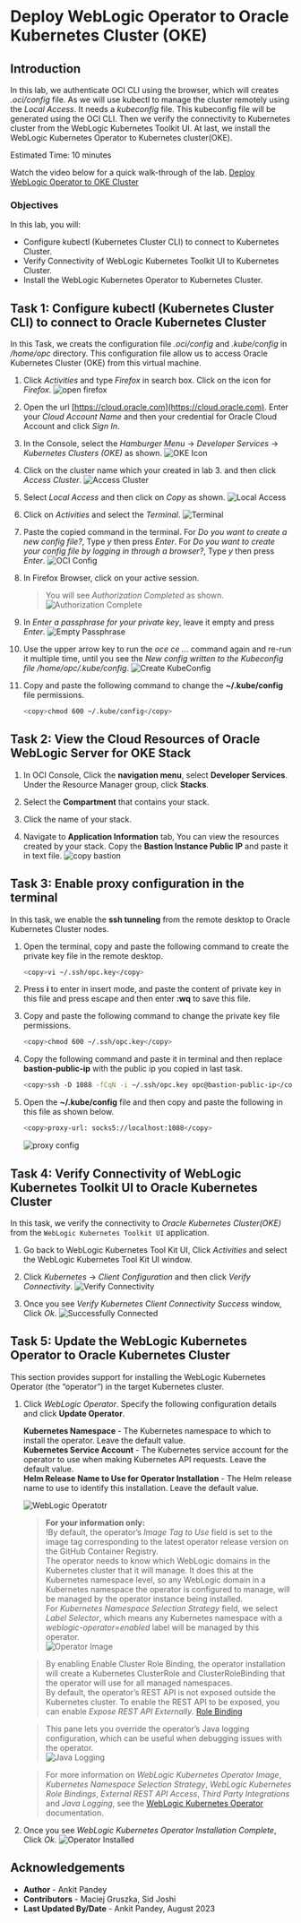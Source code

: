 # Deploy WebLogic Operator to Oracle Kubernetes Cluster (OKE)

## Introduction

In this lab, we authenticate OCI CLI using the browser, which will creates *.oci/config* file. As we will use kubectl to manage the cluster remotely using the *Local Access*. It needs a *kubeconfig* file. This kubeconfig file will be generated using the OCI CLI. Then we verify the connectivity to Kubernetes cluster from the WebLogic Kubernetes Toolkit UI. At last, we install the WebLogic Kubernetes Operator to Kubernetes cluster(OKE).

Estimated Time: 10 minutes

Watch the video below for a quick walk-through of the lab.
[Deploy WebLogic Operator to OKE Cluster](videohub:1_0itbllhe)

### Objectives

In this lab, you will:

* Configure kubectl (Kubernetes Cluster CLI) to connect to Kubernetes Cluster.
* Verify Connectivity of WebLogic Kubernetes Toolkit UI to Kubernetes Cluster.
* Install the WebLogic Kubernetes Operator to Kubernetes Cluster.


## Task 1: Configure kubectl (Kubernetes Cluster CLI) to connect to Oracle Kubernetes Cluster
In this Task, we creats the configuration file *.oci/config* and *.kube/config* in */home/opc* directory. This configuration file allow us to access Oracle Kubernetes Cluster (OKE) from this virtual machine.

1. Click *Activities* and type *Firefox* in search box. Click on the icon for *Firefox*.
    ![open firefox](images/open-firefox.png)

2. Open the url [https://cloud.oracle.com](https://cloud.oracle.com). Enter your *Cloud Account Name* and then your credential for Oracle Cloud Account and click *Sign In*.

3. In the Console, select the *Hamburger Menu* -> *Developer Services* -> *Kubernetes Clusters (OKE)* as shown.
    ![OKE Icon](images/oke-icon.png)

2. Click on the cluster name which your created in lab 3. and then click *Access Cluster*. 
    ![Access Cluster](images/access-cluster.png)


3. Select *Local Access* and then click on *Copy* as shown.
    ![Local Access](images/local-access.png)

4. Click on *Activities* and select the *Terminal*.
    ![Terminal](images/click-terminal.png)

5. Paste the copied command in the terminal. For *Do you want to create a new config file?*, Type *y* then press *Enter*. For *Do you want to create your config file by logging in through a browser?*, Type *y* then press *Enter*.
    ![OCI Config](images/oci-config.png)

6. In Firefox Browser, click on your active session.
    > You will see *Authorization Completed* as shown.
    ![Authorization Complete](images/authorization-complete.png)

9. In *Enter a passphrase for your private key*, leave it empty and press *Enter*.
    ![Empty Passphrase](images/empty-passphrase.png)

10. Use the upper arrow key to run the *oce ce ...* command again and re-run it multiple time, until you see the *New config written to the Kubeconfig file /home/opc/.kube/config*.
    ![Create KubeConfig](images/create-kubeconfig.png)

11. Copy and paste the following command to change the **~/.kube/config** file permissions.
    ```bash
    <copy>chmod 600 ~/.kube/config</copy>
    ```

## Task 2: View the Cloud Resources of Oracle WebLogic Server for OKE Stack

1. In OCI Console, Click the **navigation menu**, select **Developer Services**. Under the Resource Manager group, click **Stacks**.

2. Select the **Compartment** that contains your stack.

3. Click the name of your stack.

4. Navigate to **Application Information** tab, You can view the resources created by your stack. Copy the **Bastion Instance Public IP** and paste it in text file. 
    ![copy bastion](images/copy-bastion.png)

## Task 3: Enable proxy configuration in the terminal

In this task, we enable the **ssh tunneling** from the remote desktop to Oracle Kubernetes Cluster nodes. 

1. Open the terminal, copy and paste the following command to create the private key file in the remote desktop.
    ```bash
    <copy>vi ~/.ssh/opc.key</copy>
    ```

2. Press **i** to enter in insert mode, and paste the content of private key in this file and press escape and then enter **:wq**
to save this file.

3. Copy and paste the following command to change the private key file permissions.
    ```bash
    <copy>chmod 600 ~/.ssh/opc.key</copy>
    ```

4. Copy the following command  and paste it in terminal and then replace **bastion-public-ip** with the public ip you copied in last task. 
    ```bash
    <copy>ssh -D 1088 -fCqN -i ~/.ssh/opc.key opc@bastion-public-ip</copy>
    ```

5. Open the **~/.kube/config** file and then copy and paste the following in this file as shown below.
    ```bash
    <copy>proxy-url: socks5://localhost:1088</copy>
    ```
    ![proxy config](images/proxy-config.png)


## Task 4: Verify Connectivity of WebLogic Kubernetes Toolkit UI to Oracle Kubernetes Cluster
In this task, we verify the connectivity to *Oracle Kubernetes Cluster(OKE)* from the `WebLogic Kubernetes Toolkit UI` application.

1. Go back to WebLogic Kubernetes Tool Kit UI, Click *Activities* and select the WebLogic Kubernetes Tool Kit UI window. 

2. Click  *Kubernetes* ->  *Client Configuration* and then click *Verify Connectivity*.
    ![Verify Connectivity](images/verify-connectivity.png)

3. Once you see *Verify Kubernetes Client Connectivity Success* window, Click *Ok*.
    ![Successfully Connected](images/successfully-connected.png)

## Task 5: Update the WebLogic Kubernetes Operator to Oracle Kubernetes Cluster
This section provides support for installing the WebLogic Kubernetes Operator (the “operator”) in the target Kubernetes cluster. 

1. Click *WebLogic Operator*. Specify the following configuration details  and click **Update Operator**.

    **Kubernetes Namespace** - The Kubernetes namespace to which to install the operator. Leave the default value.<br>
    **Kubernetes Service Account** - The Kubernetes service account for the operator to use when making Kubernetes API requests. Leave the default value.<br>
    **Helm Release Name to Use for Operator Installation** - The Helm release name to use to identify this installation. Leave the default value.<br>

    ![WebLogic Operatotr](images/weblogic-operator.png) 
    
    > **For your information only:**<br>
    > !By default, the operator’s *Image Tag to Use* field is set to the image tag corresponding to the latest operator release version on the GitHub Container Registry.<br>
    > The operator needs to know which WebLogic domains in the Kubernetes cluster that it will manage. It does this at the Kubernetes namespace level, so any WebLogic domain in a Kubernetes namespace the operator is configured to manage, will be managed by the operator instance being installed.<br>
    > For *Kubernetes Namespace Selection Strategy* field, we select *Label Selector*, which means any Kubernetes namespace with a *weblogic-operator=enabled* label will be managed by this operator.<br>
    ![Operator Image](images/operator-image.png)
   
    > By enabling Enable Cluster Role Binding, the operator installation will create a Kubernetes ClusterRole and ClusterRoleBinding that the operator will use for all managed namespaces.<br>
    > By default, the operator’s REST API is not exposed outside the Kubernetes cluster. To enable the REST API to be exposed, you can enable *Expose REST API Externally*.
    [Role Binding](images/role-binding.png)<br>
    
    > This pane lets you override the operator’s Java logging configuration, which can be useful when debugging issues with the operator.<br>
    ![Java Logging](images/java-logging.png)<br>
   
    > For more information on *WebLogic Kubernetes Operator Image*, *Kubernetes Namespace Selection Strategy*, *WebLogic Kubernetes Role Bindings*, *External REST API Access*, *Third Party Integrations* and *Java Logging*, see the [WebLogic Kubernetes Operator](https://oracle.github.io/weblogic-toolkit-ui/navigate/kubernetes/k8s-wko/) documentation.

2. Once you see *WebLogic Kubernetes Operator Installation Complete*, Click *Ok*.
    ![Operator Installed](images/operator-installed.png)

## Acknowledgements

* **Author** -  Ankit Pandey
* **Contributors** - Maciej Gruszka, Sid Joshi
* **Last Updated By/Date** - Ankit Pandey, August 2023